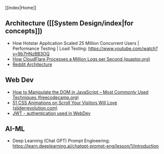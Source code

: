 [[index|Home]]

## Architecture ([[System Design/index|for concepts]])
- How Hotstar Application Scaled 25 Million Concurrent Users | Performance Testing | Load Testing: https://www.youtube.com/watch?v=9b7HNzBB3OQ
- [How CloudFlare Processes a Million Logs per Second (quastor.org)](https://blog.quastor.org/p/cloudflare-processes-million-logs-per-second)
- [Reddit Architecture](https://www.youtube.com/watch?v=nUcO7n4hek4)

## Web Dev
- [How to Manipulate the DOM in JavaScript – Most Commonly Used Techniques (freecodecamp.org)](https://www.freecodecamp.org/news/javascript-document-object-model-explained/)
- [51 CSS Animations on Scroll Your Visitors Will Love (sliderrevolution.com)](https://www.sliderrevolution.com/resources/css-animations-on-scroll/)
- [JWT - authentication used in WebDev](https://dev.to/irakan/is-jwt-really-a-good-fit-for-authentication-1khm) 

## AI-ML
- Deep Learning (Chat GPT) Prompt Engineering: https://learn.deeplearning.ai/chatgpt-prompt-eng/lesson/1/introduction